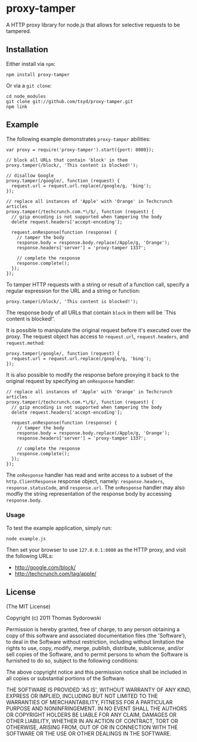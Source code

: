 # proxy-tamper

A HTTP proxy library for node.js that allows for selective requests to be tampered.

## Installation

Either install via `npm`:

    npm install proxy-tamper

Or via a `git clone`:

    cd node_modules
    git clone git://github.com/tsyd/proxy-tamper.git
    npm link

## Example

The following example demonstrates `proxy-tamper` abilities:

    var proxy = require('proxy-tamper').start({port: 8080});

    // block all URLs that contain 'block' in them
    proxy.tamper(/block/, 'This content is blocked!');
   
    // disallow Google 
    proxy.tamper(/google/, function (request) {
      request.url = request.url.replace(/google/g, 'bing'); 
    });

    // replace all instances of 'Apple' with 'Orange' in Techcrunch articles
    proxy.tamper(/techcrunch.com.*\/$/, function (request) {
      // gzip encoding is not supported when tampering the body
      delete request.headers['accept-encoding'];

      request.onResponse(function (response) {
        // tamper the body
        response.body = response.body.replace(/Apple/g, 'Orange');
        response.headers['server'] = 'proxy-tamper 1337';

        // complete the response
        response.complete();
      }); 
    });

To tamper HTTP requests with a string or result of a function call, specify a regular expression for the URL and a string or function:

    proxy.tamper(/block/, 'This content is blocked!');

The response body of all URLs that contain `block` in them will be `This content is blocked!'.

It is possible to manipulate the original request before it's executed over the proxy. The request object has access to `request.url`, `request.headers`, and `request.method`:

    proxy.tamper(/google/, function (request) {
      request.url = request.url.replace(/google/g, 'bing'); 
    });

It is also possible to modify the response before proxying it back to the original request by specifying an `onResponse` handler:
    
    // replace all instances of 'Apple' with 'Orange' in Techcrunch articles
    proxy.tamper(/techcrunch.com.*\/$/, function (request) {
      // gzip encoding is not supported when tampering the body
      delete request.headers['accept-encoding'];

      request.onResponse(function (response) {
        // tamper the body
        response.body = response.body.replace(/Apple/g, 'Orange');
        response.headers['server'] = 'proxy-tamper 1337';

        // complete the response
        response.complete();
      }); 
    });

The `onResponse` handler has read and write access to a subset of the `http.ClientResponse` response object, namely: `response.headers`, `response.statusCode`, and `response.url`. The `onResponse` handler may also modfiy the string representation of the response body by accessing `response.body`.

### Usage

To test the example application, simply run:

    node example.js

Then set your browser to use `127.0.0.1:8080` as the HTTP proxy, and visit the following URLs:

 * <http://google.com/block/>
 * <http://techcrunch.com/tag/apple/>

## License

(The MIT License)

Copyright (c) 2011 Thomas Sydorowski

Permission is hereby granted, free of charge, to any person obtaining
a copy of this software and associated documentation files (the
'Software'), to deal in the Software without restriction, including
without limitation the rights to use, copy, modify, merge, publish,
distribute, sublicense, and/or sell copies of the Software, and to
permit persons to whom the Software is furnished to do so, subject to
the following conditions:

The above copyright notice and this permission notice shall be
included in all copies or substantial portions of the Software.

THE SOFTWARE IS PROVIDED 'AS IS', WITHOUT WARRANTY OF ANY KIND,
EXPRESS OR IMPLIED, INCLUDING BUT NOT LIMITED TO THE WARRANTIES OF
MERCHANTABILITY, FITNESS FOR A PARTICULAR PURPOSE AND NONINFRINGEMENT.
IN NO EVENT SHALL THE AUTHORS OR COPYRIGHT HOLDERS BE LIABLE FOR ANY
CLAIM, DAMAGES OR OTHER LIABILITY, WHETHER IN AN ACTION OF CONTRACT,
TORT OR OTHERWISE, ARISING FROM, OUT OF OR IN CONNECTION WITH THE
SOFTWARE OR THE USE OR OTHER DEALINGS IN THE SOFTWARE.
